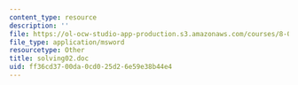 ```yaml
---
content_type: resource
description: ''
file: https://ol-ocw-studio-app-production.s3.amazonaws.com/courses/8-02t-electricity-and-magnetism-spring-2005/ff36cd3700da0cd025d26e59e38b44e4_solving02.doc
file_type: application/msword
resourcetype: Other
title: solving02.doc
uid: ff36cd37-00da-0cd0-25d2-6e59e38b44e4
---
```

